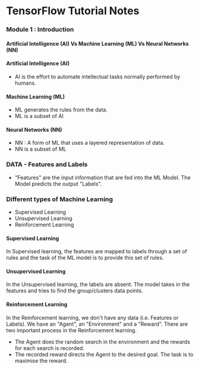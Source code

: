 # TensorFlow Tutorial Notes

### Module 1 : Introduction



#### Artificial Intelligence (AI) Vs Machine Learning (ML) Vs Neural Networks (NN) 
#### Artificial Intelligence (AI)
* AI is the effort to automate intellectual tasks normally performed by humans.

#### Machine Learning (ML)
* ML generates the rules from the data. 
* ML is a subset of AI

#### Neural Networks (NN)
* NN : A form of ML that uses a layered representation of data.
* NN is a subset of ML 

### DATA - Features and Labels
* "Features" are the input information that are fed into the ML Model. The Model predicts the output "Labels".

### Different types of Machine Learning
* Supervised Learning
* Unsupervised Learning
* Reinforcement Learning

#### Supervised Learning
In Supervised learning, the features are mapped to labels through a set of rules and the task of the ML model is to provide this set of rules.


#### Unsupervised Learning
In the Unsupervised learning, the labels are absent. The model takes in the features and tries to find the group/clusters data points.


#### Reinforcement Learning
In the Reinforcement learning, we don't have any data (i.e. Features or Labels). We have an "Agent", an "Environment" and a "Reward". There are two important process in the Reinforcement learning.
* The Agent does the random search in the environment and the rewards for each search is recorded. 
* The recorded reward directs the Agent to the desired goal.
The task is to maximise the reward.

